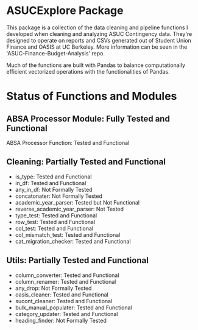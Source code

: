 # ASUCExplore Package
This package is a collection of the data cleaning and pipeline functions I developed when cleaning and analyzing ASUC Contingency data. They're designed to operate on reports and CSVs generated out of Student Union Finance and OASIS at UC Berkeley. More information can be seen in the 'ASUC-Finance-Budget-Analysis' repo. 

Much of the functions are built with Pandas to balance computationally efficient vectorized operations with the functionalities of Pandas. 

# Status of Functions and Modules
## ABSA Processor Module: Fully Tested and Functional
ABSA Processor Function: Tested and Functional 

## Cleaning: Partially Tested and Functional
- is_type: Tested and Functional   
- in_df: Tested and Functional  
- any_in_df: Not Formally Tested
- concatonater: Not Formally Tested
- academic_year_parser: Tested but Not Functional
- reverse_academic_year_parser: Not Tested
- type_test: Tested and Functional
- row_test: Tested and Functional
- col_test: Tested and Functional
- col_mismatch_test: Tested and Functional
- cat_migration_checker: Tested and Functional

## Utils: Partially Tested and Functional 
- column_converter: Tested and Functional
- column_renamer: Tested and Functional
- any_drop: Not Formally Tested
- oasis_cleaner: Tested and Functional
- sucont_cleaner: Tested and Functional
- bulk_manual_populater: Tested and Functional
- category_updater: Tested and Functional
- heading_finder: Not Formally Tested
